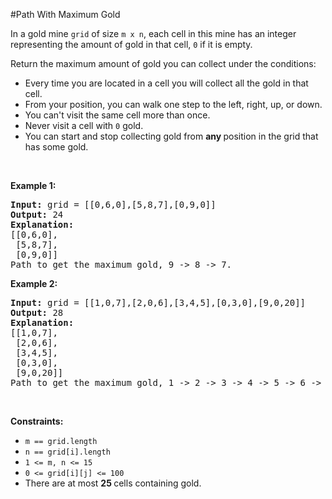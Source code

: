 #Path With Maximum Gold
<p>In a gold mine <code>grid</code> of size <code>m x n</code>, each cell in this mine has an integer representing the amount of gold in that cell, <code>0</code> if it is empty.</p>
<p>Return the maximum amount of gold you can collect under the conditions:</p>
<ul>
<li>Every time you are located in a cell you will collect all the gold in that cell.</li>
<li>From your position, you can walk one step to the left, right, up, or down.</li>
<li>You can't visit the same cell more than once.</li>
<li>Never visit a cell with <code>0</code> gold.</li>
<li>You can start and stop collecting gold from <strong>any </strong>position in the grid that has some gold.</li>
</ul>
<p> </p>
<p><strong class="example">Example 1:</strong></p>
<pre><strong>Input:</strong> grid = [[0,6,0],[5,8,7],[0,9,0]]
<strong>Output:</strong> 24
<strong>Explanation:</strong>
[[0,6,0],
 [5,8,7],
 [0,9,0]]
Path to get the maximum gold, 9 -&gt; 8 -&gt; 7.
</pre>
<p><strong class="example">Example 2:</strong></p>
<pre><strong>Input:</strong> grid = [[1,0,7],[2,0,6],[3,4,5],[0,3,0],[9,0,20]]
<strong>Output:</strong> 28
<strong>Explanation:</strong>
[[1,0,7],
 [2,0,6],
 [3,4,5],
 [0,3,0],
 [9,0,20]]
Path to get the maximum gold, 1 -&gt; 2 -&gt; 3 -&gt; 4 -&gt; 5 -&gt; 6 -&gt; 7.
</pre>
<p> </p>
<p><strong>Constraints:</strong></p>
<ul>
<li><code>m == grid.length</code></li>
<li><code>n == grid[i].length</code></li>
<li><code>1 &lt;= m, n &lt;= 15</code></li>
<li><code>0 &lt;= grid[i][j] &lt;= 100</code></li>
<li>There are at most <strong>25 </strong>cells containing gold.</li>
</ul>
